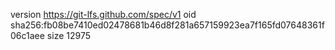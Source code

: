 version https://git-lfs.github.com/spec/v1
oid sha256:fb08be7410ed02478681b46d8f281a657159923ea7f165fd07648361f06c1aee
size 12975
